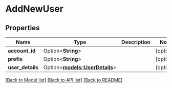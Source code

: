 # AddNewUser

## Properties

Name | Type | Description | Notes
------------ | ------------- | ------------- | -------------
**account_id** | Option<**String**> |  | [optional]
**prefix** | Option<**String**> |  | [optional]
**user_details** | Option<[**models::UserDetails**](UserDetails.md)> |  | [optional]

[[Back to Model list]](../README.md#documentation-for-models) [[Back to API list]](../README.md#documentation-for-api-endpoints) [[Back to README]](../README.md)
